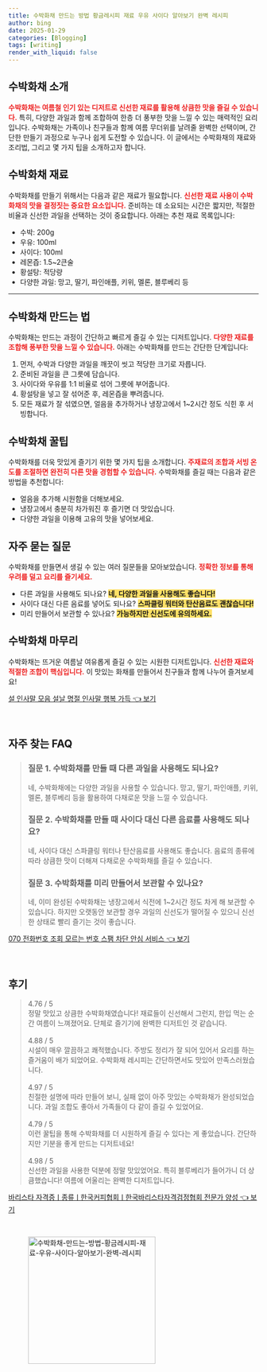 ```yaml
---
title: 수박화채 만드는 방법 황금레시피 재료 우유 사이다 알아보기 완벽 레시피
author: bing
date: 2025-01-29
categories: [Blogging]
tags: [writing]
render_with_liquid: false
---
```



<h2 id='수박화채_소개'>수박화채 소개</h2>

<p><b><span style="color: #ee2323;">수박화채는 여름철 인기 있는 디저트로 신선한 재료를 활용해 상큼한 맛을 즐길 수 있습니다.</span></b> 특히, 다양한 과일과 함께 조합하여 한층 더 풍부한 맛을 느낄 수 있는 매력적인 요리입니다. 수박화채는 가족이나 친구들과 함께 여름 무더위를 날려줄 완벽한 선택이며, 간단한 만들기 과정으로 누구나 쉽게 도전할 수 있습니다. 이 글에서는 수박화채의 재료와 조리법, 그리고 몇 가지 팁을 소개하고자 합니다.</p>

<h2 id='수박화채_재료'>수박화채 재료</h2>

<p>수박화채를 만들기 위해서는 다음과 같은 재료가 필요합니다. <b><span style="color: #ee2323;">신선한 재료 사용이 수박화채의 맛을 결정짓는 중요한 요소입니다.</span></b> 준비하는 데 소요되는 시간은 짧지만, 적절한 비율과 신선한 과일을 선택하는 것이 중요합니다. 아래는 추천 재료 목록입니다:</p>

<ul>
    <li>수박: 200g</li>
    <li>우유: 100ml</li>
    <li>사이다: 100ml</li>
    <li>레몬즙: 1.5~2큰술</li>
    <li>황설탕: 적당량</li>
    <li>다양한 과일: 망고, 딸기, 파인애플, 키위, 멜론, 블루베리 등</li>
</ul>

<hr />

<h2 id='수박화채_만드는_법'>수박화채 만드는 법</h2>

<p>수박화채는 만드는 과정이 간단하고 빠르게 즐길 수 있는 디저트입니다. <b><span style="color: #ee2323;">다양한 재료를 조합해 풍부한 맛을 느낄 수 있습니다.</span></b> 아래는 수박화채를 만드는 간단한 단계입니다:</p>

<ol>
    <li>먼저, 수박과 다양한 과일을 깨끗이 씻고 적당한 크기로 자릅니다.</li>
    <li>준비된 과일을 큰 그릇에 담습니다.</li>
    <li>사이다와 우유를 1:1 비율로 섞어 그릇에 부어줍니다.</li>
    <li>황설탕을 넣고 잘 섞어준 후, 레몬즙을 뿌려줍니다.</li>
    <li>모든 재료가 잘 섞였으면, 얼음을 추가하거나 냉장고에서 1~2시간 정도 식힌 후 서빙합니다.</li>
</ol>

<h2 id='수박화채_꿀팁'>수박화채 꿀팁</h2>

<p>수박화채를 더욱 맛있게 즐기기 위한 몇 가지 팁을 소개합니다. <b><span style="color: #ee2323;">주재료의 조합과 서빙 온도를 조절하면 완전히 다른 맛을 경험할 수 있습니다.</span></b> 수박화채를 즐길 때는 다음과 같은 방법을 추천합니다:</p>

<ul>
    <li>얼음을 추가해 시원함을 더해보세요.</li>
    <li>냉장고에서 충분히 차가워진 후 즐기면 더 맛있습니다.</li>
    <li>다양한 과일을 이용해 고유의 맛을 넣어보세요.</li>
</ul>

<h2 id='자주_묻는_질문'>자주 묻는 질문</h2>

<p>수박화채를 만들면서 생길 수 있는 여러 질문들을 모아보았습니다. <b><span style="color: #ee2323;">정확한 정보를 통해 우려를 덜고 요리를 즐기세요.</span></b></p>

<ul>
    <li>다른 과일을 사용해도 되나요? <b><span style="background-color: #ffe066;">네, 다양한 과일을 사용해도 좋습니다!</span></b></li>
    <li>사이다 대신 다른 음료를 넣어도 되나요? <b><span style="background-color: #ffe066;">스파클링 워터와 탄산음료도 괜찮습니다!</span></b></li>
    <li>미리 만들어서 보관할 수 있나요? <b><span style="background-color: #ffe066;">가능하지만 신선도에 유의하세요.</span></b></li>
</ul>

<h2 id='수박화채_마무리'>수박화채 마무리</h2>

<p>수박화채는 뜨거운 여름날 여유롭게 즐길 수 있는 시원한 디저트입니다. <b><span style="color: #ee2323;">신선한 재료와 적절한 조합이 핵심입니다.</span></b> 이 맛있는 화채를 만들어서 친구들과 함께 나누어 즐겨보세요!</p>


<p><a class="click-button" title="설 인사말 모음 설날 명절 인사말 행복 가득" href="https://adkhouse.github.io/posts/%EC%84%A4-%EC%9D%B8%EC%82%AC%EB%A7%90-%EB%AA%A8%EC%9D%8C-%EC%84%A4%EB%82%A0-%EB%AA%85%EC%A0%88-%EC%9D%B8%EC%82%AC%EB%A7%90-%ED%96%89%EB%B3%B5-%EA%B0%80%EB%93%9D/" rel="dofollow">설 인사말 모음 설날 명절 인사말 행복 가득 👈 보기</a></p><br>
<h2 id='자주_찾는_FAQ'>자주 찾는 FAQ</h2>
<div itemscope="" itemtype="https://schema.org/FAQPage"> 
<blockquote> 
<div itemscope="" itemprop="mainEntity" itemtype="https://schema.org/Question"> 
<h3 itemprop="name">질문 1. 수박화채를 만들 때 다른 과일을 사용해도 되나요?</h3> 
<div itemscope="" itemprop="acceptedAnswer" itemtype="https://schema.org/Answer"> 
<span itemprop="text"> 
<p>네, 수박화채에는 다양한 과일을 사용할 수 있습니다. 망고, 딸기, 파인애플, 키위, 멜론, 블루베리 등을 활용하여 다채로운 맛을 느낄 수 있습니다.</p> 
</span> 
</div> 
</div> 
<div itemscope="" itemprop="mainEntity" itemtype="https://schema.org/Question"> 
<h3 itemprop="name">질문 2. 수박화채를 만들 때 사이다 대신 다른 음료를 사용해도 되나요?</h3> 
<div itemscope="" itemprop="acceptedAnswer" itemtype="https://schema.org/Answer"> 
<span itemprop="text"> 
<p>네, 사이다 대신 스파클링 워터나 탄산음료를 사용해도 좋습니다. 음료의 종류에 따라 상큼한 맛이 더해져 다채로운 수박화채를 즐길 수 있습니다.</p> 
</span> 
</div> 
</div> 
<div itemscope="" itemprop="mainEntity" itemtype="https://schema.org/Question"> 
<h3 itemprop="name">질문 3. 수박화채를 미리 만들어서 보관할 수 있나요?</h3> 
<div itemscope="" itemprop="acceptedAnswer" itemtype="https://schema.org/Answer"> 
<span itemprop="text"> 
<p>네, 이미 완성된 수박화채는 냉장고에서 식전에 1~2시간 정도 차게 해 보관할 수 있습니다. 하지만 오랫동안 보관할 경우 과일의 신선도가 떨어질 수 있으니 신선한 상태로 빨리 즐기는 것이 좋습니다.</p> 
</span> 
</div> 
</div> 
</blockquote> 
</div>
<p><a class="click-button" title="070 전화번호 조회 모르는 번호 스팸 차단 안심 서비스" href="https://adkhouse.github.io/posts/070-%EC%A0%84%ED%99%94%EB%B2%88%ED%98%B8-%EC%A1%B0%ED%9A%8C-%EB%AA%A8%EB%A5%B4%EB%8A%94-%EB%B2%88%ED%98%B8-%EC%8A%A4%ED%8C%B8-%EC%B0%A8%EB%8B%A8-%EC%95%88%EC%8B%AC-%EC%84%9C%EB%B9%84%EC%8A%A4/" rel="dofollow">070 전화번호 조회 모르는 번호 스팸 차단 안심 서비스 👈 보기</a></p><br>
<h2 id='후기'>후기</h2>
<div itemscope itemtype="https://schema.org/Product">
  <blockquote>
  <div itemprop="review" itemscope itemtype="https://schema.org/Review">
      <div itemprop="reviewRating" itemscope itemtype="https://schema.org/Rating"> <span itemprop="ratingValue">4.76</span> / <span itemprop="bestRating">5</span> </div>
      <span itemprop="reviewBody">정말 맛있고 상큼한 수박화채였습니다! 재료들이 신선해서 그런지, 한입 먹는 순간 여름이 느껴졌어요. 단체로 즐기기에 완벽한 디저트인 것 같습니다.</span>
  </div>
  <br>
  <div itemprop="review" itemscope itemtype="https://schema.org/Review">
      <div itemprop="reviewRating" itemscope itemtype="https://schema.org/Rating"> <span itemprop="ratingValue">4.88</span> / <span itemprop="bestRating">5</span> </div>
      <span itemprop="reviewBody">시설이 매우 깔끔하고 쾌적했습니다. 주방도 정리가 잘 되어 있어서 요리를 하는 즐거움이 배가 되었어요. 수박화채 레시피는 간단하면서도 맛있어 만족스러웠습니다.</span>
  </div>
  <br>
  <div itemprop="review" itemscope itemtype="https://schema.org/Review">
      <div itemprop="reviewRating" itemscope itemtype="https://schema.org/Rating"> <span itemprop="ratingValue">4.97</span> / <span itemprop="bestRating">5</span> </div>
      <span itemprop="reviewBody">친절한 설명에 따라 만들어 보니, 실패 없이 아주 맛있는 수박화채가 완성되었습니다. 과일 조합도 좋아서 가족들이 다 같이 즐길 수 있었어요.</span>
  </div>
  <br>
  <div itemprop="review" itemscope itemtype="https://schema.org/Review">
      <div itemprop="reviewRating" itemscope itemtype="https://schema.org/Rating"> <span itemprop="ratingValue">4.79</span> / <span itemprop="bestRating">5</span> </div>
      <span itemprop="reviewBody">이런 꿀팁을 통해 수박화채를 더 시원하게 즐길 수 있다는 게 좋았습니다. 간단하지만 기분을 좋게 만드는 디저트네요!</span>
  </div>
  <br>
  <div itemprop="review" itemscope itemtype="https://schema.org/Review">
      <div itemprop="reviewRating" itemscope itemtype="https://schema.org/Rating"> <span itemprop="ratingValue">4.98</span> / <span itemprop="bestRating">5</span> </div>
      <span itemprop="reviewBody">신선한 과일을 사용한 덕분에 정말 맛있었어요. 특히 블루베리가 들어가니 더 상큼했습니다! 여름에 어울리는 완벽한 디저트입니다.</span>
  </div>
  </blockquote>
</div>
<p><a class="click-button" title="바리스타 자격증ㅣ종류ㅣ한국커피협회ㅣ한국바리스타자격검정협회 전문가 양성" href="https://adkhouse.github.io/posts/%EB%B0%94%EB%A6%AC%EC%8A%A4%ED%83%80-%EC%9E%90%EA%B2%A9%EC%A6%9D%E3%85%A3%EC%A2%85%EB%A5%98%E3%85%A3%ED%95%9C%EA%B5%AD%EC%BB%A4%ED%94%BC%ED%98%91%ED%9A%8C%E3%85%A3%ED%95%9C%EA%B5%AD%EB%B0%94%EB%A6%AC%EC%8A%A4%ED%83%80%EC%9E%90%EA%B2%A9%EA%B2%80%EC%A0%95%ED%98%91%ED%9A%8C-%EC%A0%84%EB%AC%B8%EA%B0%80-%EC%96%91%EC%84%B1/" rel="dofollow">바리스타 자격증ㅣ종류ㅣ한국커피협회ㅣ한국바리스타자격검정협회 전문가 양성 👈 보기</a></p><br>
<figure class="image"><img src="https://adkhouse.github.io/assets/img/thumbnail/수박화채-만드는-방법-황금레시피-재료-우유-사이다-알아보기-완벽-레시피.webp" alt="수박화채-만드는-방법-황금레시피-재료-우유-사이다-알아보기-완벽-레시피" width="256" height="256"></figure>